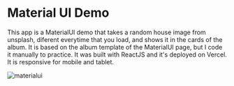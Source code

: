 # Material UI Demo

This app is a MaterialUI demo that takes a random house image from unsplash, diferent everytime that you load, and shows it in the cards of the album. It is based on the album template of the MaterialUI page, but I code it manually to practice. It was built with ReactJS and it's deployed on Vercel. It is responsive for mobile and tablet.

![materialui](https://user-images.githubusercontent.com/71913145/235430240-46d974bb-238b-4bc0-b5ae-02a3f766607f.png)
